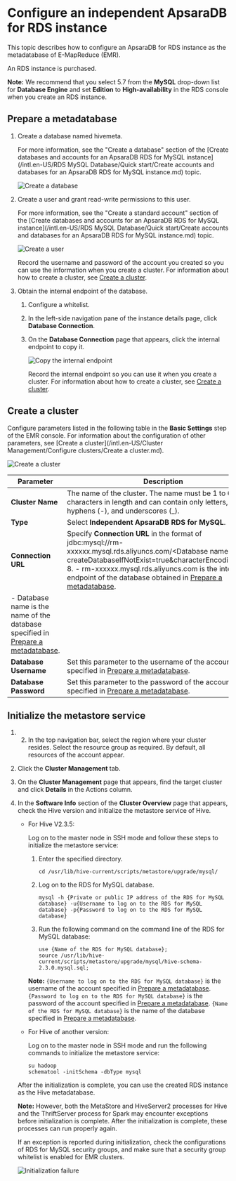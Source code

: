 # Configure an independent ApsaraDB for RDS instance

This topic describes how to configure an ApsaraDB for RDS instance as the metadatabase of E-MapReduce \(EMR\).

An RDS instance is purchased.

**Note:** We recommend that you select 5.7 from the **MySQL** drop-down list for **Database Engine** and set **Edition** to **High-availability** in the RDS console when you create an RDS instance.

## Prepare a metadatabase

1.  Create a database named hivemeta.

    For more information, see the "Create a database" section of the [Create databases and accounts for an ApsaraDB RDS for MySQL instance](/intl.en-US/RDS MySQL Database/Quick start/Create accounts and databases for an ApsaraDB RDS for MySQL instance.md) topic.

    ![Create a database](https://static-aliyun-doc.oss-cn-hangzhou.aliyuncs.com/assets/img/en-US/2211549951/p93349.png)

2.  Create a user and grant read-write permissions to this user.

    For more information, see the "Create a standard account" section of the [Create databases and accounts for an ApsaraDB RDS for MySQL instance](/intl.en-US/RDS MySQL Database/Quick start/Create accounts and databases for an ApsaraDB RDS for MySQL instance.md) topic.

    ![Create a user](https://static-aliyun-doc.oss-cn-hangzhou.aliyuncs.com/assets/img/en-US/2211549951/p93347.png)

    Record the username and password of the account you created so you can use the information when you create a cluster. For information about how to create a cluster, see [Create a cluster](#section_13x_gol_ybr).

3.  Obtain the internal endpoint of the database.

    1.  Configure a whitelist.

    2.  In the left-side navigation pane of the instance details page, click **Database Connection**.

    3.  On the **Database Connection** page that appears, click the internal endpoint to copy it.

        ![Copy the internal endpoint](https://static-aliyun-doc.oss-cn-hangzhou.aliyuncs.com/assets/img/en-US/2211549951/p93358.png)

        Record the internal endpoint so you can use it when you create a cluster. For information about how to create a cluster, see [Create a cluster](#section_13x_gol_ybr).


## Create a cluster

Configure parameters listed in the following table in the **Basic Settings** step of the EMR console. For information about the configuration of other parameters, see [Create a cluster](/intl.en-US/Cluster Management/Configure clusters/Create a cluster.md).

![Create a cluster](https://static-aliyun-doc.oss-cn-hangzhou.aliyuncs.com/assets/img/en-US/2211549951/p93366.png)

|Parameter|Description|
|---------|-----------|
|**Cluster Name**|The name of the cluster. The name must be 1 to 64 characters in length and can contain only letters, digits, hyphens \(-\), and underscores \(\_\).|
|**Type**|Select **Independent ApsaraDB RDS for MySQL**.|
|**Connection URL**|Specify **Connection URL** in the format of jdbc:mysql://rm-xxxxxx.mysql.rds.aliyuncs.com/<Database name\>?createDatabaseIfNotExist=true&characterEncoding=UTF-8. -   rm-xxxxxx.mysql.rds.aliyuncs.com is the internal endpoint of the database obtained in [Prepare a metadatabase](#section_94v_jfe_16n).
-   Database name is the name of the database specified in [Prepare a metadatabase](#section_94v_jfe_16n). |
|**Database Username**|Set this parameter to the username of the account specified in [Prepare a metadatabase](#section_94v_jfe_16n).|
|**Database Password**|Set this parameter to the password of the account specified in [Prepare a metadatabase](#section_94v_jfe_16n).|

## Initialize the metastore service

1.  2.  In the top navigation bar, select the region where your cluster resides. Select the resource group as required. By default, all resources of the account appear.

3.  Click the **Cluster Management** tab.

4.  On the **Cluster Management** page that appears, find the target cluster and click **Details** in the Actions column.

5.  In the **Software Info** section of the **Cluster Overview** page that appears, check the Hive version and initialize the metastore service of Hive.

    -   For Hive V2.3.5:

        Log on to the master node in SSH mode and follow these steps to initialize the metastore service:

        1.  Enter the specified directory.

            ```
            cd /usr/lib/hive-current/scripts/metastore/upgrade/mysql/
            ```

        2.  Log on to the RDS for MySQL database.

            ```
            mysql -h {Private or public IP address of the RDS for MySQL database} -u{Username to log on to the RDS for MySQL database} -p{Password to log on to the RDS for MySQL database}
            ```

        3.  Run the following command on the command line of the RDS for MySQL database:

            ```
            use {Name of the RDS for MySQL database};
            source /usr/lib/hive-current/scripts/metastore/upgrade/mysql/hive-schema-2.3.0.mysql.sql;
            ```

        **Note:** `{Username to log on to the RDS for MySQL database}` is the username of the account specified in [Prepare a metadatabase](#section_94v_jfe_16n). `{Password to log on to the RDS for MySQL database}` is the password of the account specified in [Prepare a metadatabase](#section_94v_jfe_16n). `{Name of the RDS for MySQL database}` is the name of the database specified in [Prepare a metadatabase](#section_94v_jfe_16n).

    -   For Hive of another version:

        Log on to the master node in SSH mode and run the following commands to initialize the metastore service:

        ```
        su hadoop
        schematool -initSchema -dbType mysql
        ```

    After the initialization is complete, you can use the created RDS instance as the Hive metadatabase.

    **Note:** However, both the MetaStore and HiveServer2 processes for Hive and the ThriftServer process for Spark may encounter exceptions before initialization is complete. After the initialization is complete, these processes can run properly again.

    If an exception is reported during initialization, check the configurations of RDS for MySQL security groups, and make sure that a security group whitelist is enabled for EMR clusters.

    ![Initialization failure](../images/p93353.png)


